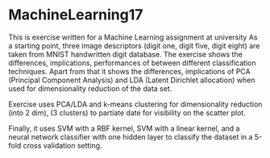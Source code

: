 # MachineLearning17

This is exercise written for a Machine Learning assignment at university
As a starting point, three image descriptors (digit one, digit five, digit eight) are taken from MNIST handwritten digit database.
The exercise shows the differences, implications, performances of between different classification techniques.
Apart from that it shows the differences, implications of PCA (Principal Component Analysis) and LDA (Latent Dirichlet allocation) when used for dimensionality reduction of the data set.

Exercise uses PCA/LDA and k-means clustering for dimensionality reduction (into 2 dim), (3 clusters) to partiate date for visibility on the scatter plot.

Finally, it uses SVM with a RBF kernel, SVM
with a linear kernel, and a neural network classifier with one hidden layer to classify the
dataset in a 5-fold cross validation setting.
